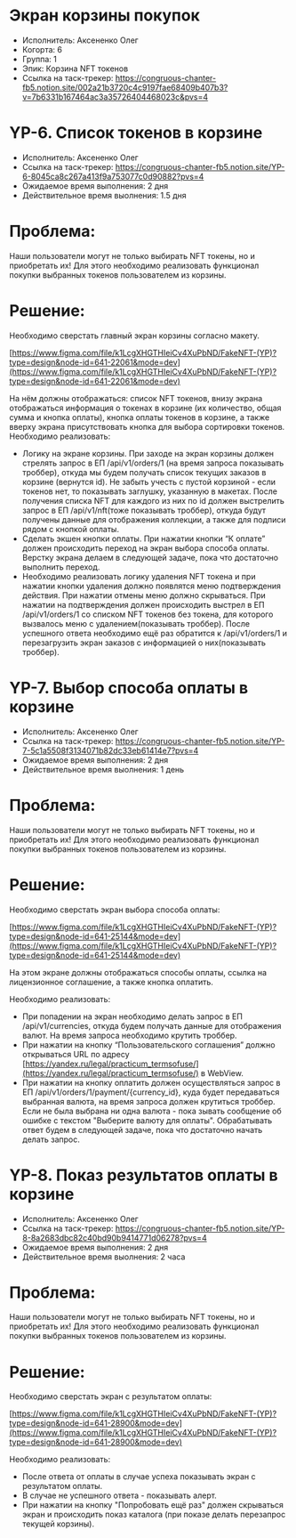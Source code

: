 # Экран корзины покупок

- Исполнитель: Аксененко Олег
- Когорта: 6
- Группа: 1
- Эпик: Корзина NFT токенов
- Ссылка на таск-трекер: https://congruous-chanter-fb5.notion.site/002a21b3720c4c9197fae68409b407b3?v=7b6331b167464ac3a35726404468023c&pvs=4

# YP-6. Список токенов в корзине

- Исполнитель: Аксененко Олег
- Ссылка на таск-трекер: https://congruous-chanter-fb5.notion.site/YP-6-8045ca8c267a413f9a753077c0d90882?pvs=4
- Ожидаемое время выполнения: 2 дня
- Действительное время выолнения: 1.5 дня

# Проблема:

Наши пользователи могут не только выбирать NFT токены, но и приобретать их! Для этого необходимо реализовать функционал покупки выбранных токенов пользователем из корзины.

# Решение:

Необходимо сверстать главный экран корзины согласно макету.

[https://www.figma.com/file/k1LcgXHGTHIeiCv4XuPbND/FakeNFT-(YP)?type=design&node-id=641-22061&mode=dev](https://www.figma.com/file/k1LcgXHGTHIeiCv4XuPbND/FakeNFT-(YP)?type=design&node-id=641-22061&mode=dev)

На нём должны отображаться: список NFT токенов, внизу экрана отображаться информация о токенах в корзине (их количество, общая сумма и кнопка оплаты), кнопка оплаты токенов в корзине, а также вверху экрана присутствовать кнопка для выбора сортировки токенов. Необходимо реализовать:

- Логику на экране корзины. При заходе на экран корзины должен стрелять запрос в ЕП /api/v1/orders/1 (на время запроса показывать троббер), откуда мы будем получать список текущих заказов в корзине (вернутся id). Не забыть учесть с пустой корзиной - если токенов нет, то показывать заглушку, указанную в макетах. После получения списка NFT для каждого из них по id должен выстрелить запрос в ЕП /api/v1/nft(тоже показывать троббер), откуда будут получены данные для отображения коллекции, а также для подписи рядом с кнопкой оплаты.
- Сделать экшен кнопки оплаты. При нажатии кнопки “К оплате” должен происходить переход на экран выбора способа оплаты. Верстку экрана делаем в следующей задаче, пока что достаточно выполнить переход.
- Необходимо реализовать логику удаления NFT токена и при нажатии кнопки удаления должно появлятся меню подтверждения действия. При нажатии отмены меню должно скрываться. При нажатии на подтверждения должен происходить выстрел в ЕП /api/v1/orders/1 со списком NFT токенов без токена, для которого вызвалось меню с удалением(показывать троббер). После успешного ответа необходимо ещё раз обратится к /api/v1/orders/1 и перезагрузить экран заказов с информацией о них(показывать троббер).

# YP-7. Выбор способа оплаты в корзине

- Исполнитель: Аксененко Олег
- Ссылка на таск-трекер: https://congruous-chanter-fb5.notion.site/YP-7-5c1a5508f3134071b82dc33eb61414e7?pvs=4
- Ожидаемое время выполнения: 2 дня
- Действительное время выолнения: 1 день

# Проблема:

Наши пользователи могут не только выбирать NFT токены, но и приобретать их! Для этого необходимо реализовать функционал покупки выбранных токенов пользователем из корзины.

# Решение:

Необходимо сверстать экран выбора способа оплаты:

[https://www.figma.com/file/k1LcgXHGTHIeiCv4XuPbND/FakeNFT-(YP)?type=design&node-id=641-25144&mode=dev](https://www.figma.com/file/k1LcgXHGTHIeiCv4XuPbND/FakeNFT-(YP)?type=design&node-id=641-25144&mode=dev)

На этом экране должны отображаться способы оплаты, ссылка на лицензионное соглашение, а также кнопка оплатить.

Необходимо реализовать:

- При попадении на экран необходимо делать запрос в ЕП /api/v1/currencies, откуда будем получать данные для отображения валют. На время запроса необходимо крутить троббер.
- При нажатии на кнопку “Пользовательского соглашения” должно открываться URL по адресу [https://yandex.ru/legal/practicum_termsofuse/](https://yandex.ru/legal/practicum_termsofuse/) в WebView.
- При нажатии на кнопку оплатить должен осуществляться запрос в ЕП /api/v1/orders/1/payment/{currency_id}, куда будет передаваться выбранная валюта, на время запроса должен крутиться троббер. Если не была выбрана ни одна валюта - пока зывать сообщение об ошибке с текстом "Выберите валюту для оплаты". Обрабатывать ответ будем в следующей задаче, пока что достаточно начать делать запрос.

# YP-8. Показ результатов оплаты в корзине

- Исполнитель: Аксененко Олег
- Ссылка на таск-трекер: https://congruous-chanter-fb5.notion.site/YP-8-8a2683dbc82c40bd90b9414771d06278?pvs=4
- Ожидаемое время выполнения: 2 дня
- Действительное время выолнения: 2 часа

# Проблема:

Наши пользователи могут не только выбирать NFT токены, но и приобретать их! Для этого необходимо реализовать функционал покупки выбранных токенов пользователем из корзины.

# Решение:

Необходимо сверстать экран с результатом оплаты:

[https://www.figma.com/file/k1LcgXHGTHIeiCv4XuPbND/FakeNFT-(YP)?type=design&node-id=641-28900&mode=dev](https://www.figma.com/file/k1LcgXHGTHIeiCv4XuPbND/FakeNFT-(YP)?type=design&node-id=641-28900&mode=dev)

Необходимо реализовать:

- После ответа от оплаты в случае успеха показывать экран с результатом оплаты.
- В случае не успешного ответа - показывать алерт.
- При нажатии на кнопку "Попробовать ещё раз" должен скрываться экран и происходить показ каталога (при показе делать перезапрос текущей корзины).
